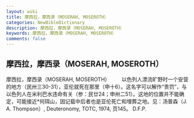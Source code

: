 ```yaml
---
layout: wiki
title: 摩西拉，摩西录（MOSERAH, MOSEROTH）
categories: NewBibleDictionary
description: 摩西拉，摩西录（MOSERAH, MOSEROTH）
keywords: 摩西拉，摩西录（MOSERAH, MOSEROTH）
comments: false
---
```


## 摩西拉，摩西录（MOSERAH, MOSEROTH）



摩西拉，摩西录（MOSERAH, MOSEROTH）
　　以色列人漂流旷野时一个安营的地方（民卅三30-31），亚伦就死在那里（申十6）。这名字可以解作“责罚”，与以色列人在米利巴水违命有关（参：民廿24；申卅二51）。这地的位置并不能确定，可能接近*何珥山，因记载中后者也是亚伦死亡和埋葬之地。见：汤普森（J. A. Thompson）, Deuteronomy, TOTC, 1974, 页145。
D.F.P.




